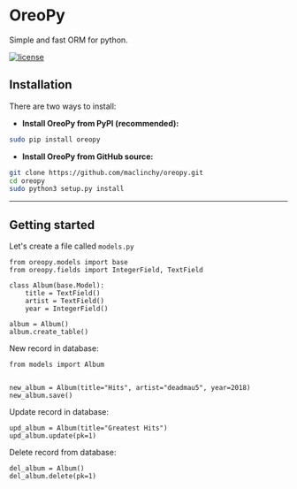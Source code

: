 # OreoPy

Simple and fast ORM for python.

[![license](https://img.shields.io/github/license/mashape/apistatus.svg?maxAge=2592000)](https://github.com/maclinchy/oreopy/blob/master/LICENSE)

## Installation

There are two ways to install:

- **Install OreoPy from PyPI (recommended):**
```sh
sudo pip install oreopy
```

- **Install OreoPy from GitHub source:**
```sh
git clone https://github.com/maclinchy/oreopy.git
cd oreopy
sudo python3 setup.py install
```

------------------
## Getting started

Let's create a file called `models.py`
```python3
from oreopy.models import base
from oreopy.fields import IntegerField, TextField

class Album(base.Model):
    title = TextField()
    artist = TextField()
    year = IntegerField()
    
album = Album()
album.create_table()
```

New record in database:
```python3
from models import Album


new_album = Album(title="Hits", artist="deadmau5", year=2018)
new_album.save()
```

Update record in database:
```python3
upd_album = Album(title="Greatest Hits")
upd_album.update(pk=1)
```

Delete record from database:
```python3
del_album = Album()
del_album.delete(pk=1)
```
